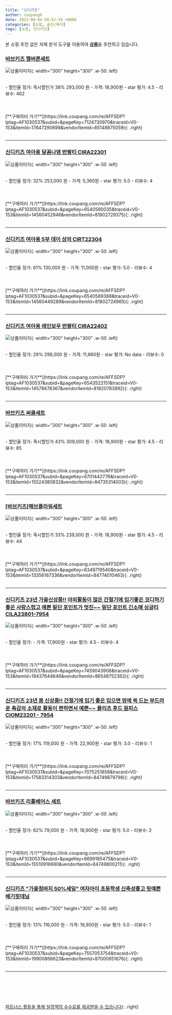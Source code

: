 ```yaml
---
title: "신디키즈"
author: coupang6
date: 2023-08-04 09:52:19 +0800
categories: [쇼핑, 출산/육아]
tags: [쇼핑, 신디키즈]
---
```


본 쇼핑 추천 글은 자체 분석 도구를 이용하여 [**상품**](https://link.coupang.com/a/bao1ui)을 추천하고 있습니다.

### [바브키즈 멜버른세트](https://link.coupang.com/re/AFFSDP?lptag=AF1030537&subid=&pageKey=7124730970&traceid=V0-153&itemId=17847290698&vendorItemId=85148875059)

![상품이미지](https://thumbnail8.coupangcdn.com/thumbnails/remote/230x230ex/image/vendor_inventory/7a77/66b53b7c98e8524d16c820228d95717a09354d7dc7c790b7c2af54f0c752.jpg){: width="300" height="300" .w-50 .left}


<br>
- 할인율 정가: 즉시할인가 38%  293,000   원
- 가격: 18,900원
- star 평가: 4.5
- 리뷰수: 462
<br>
<br>
<br>
<br>
[**구매하러 가기**](https://link.coupang.com/re/AFFSDP?lptag=AF1030537&subid=&pageKey=7124730970&traceid=V0-153&itemId=17847290698&vendorItemId=85148875059){: .right}
<br>
<br>

---

### [신디키즈 여아용 달꼼나염 반팔티 CIRA22301](https://link.coupang.com/re/AFFSDP?lptag=AF1030537&subid=&pageKey=6540590035&traceid=V0-153&itemId=14560452946&vendorItemId=81802729375)

![상품이미지](https://thumbnail10.coupangcdn.com/thumbnails/remote/230x230ex/image/retail/images/1888872880050560-fd1458d7-4909-4c04-b059-e47691079d43.jfif){: width="300" height="300" .w-50 .left}


<br>
- 할인율 정가: 32%  253,000   원
- 가격: 5,360원
- star 평가: 5.0
- 리뷰수: 4
<br>
<br>
<br>
<br>
[**구매하러 가기**](https://link.coupang.com/re/AFFSDP?lptag=AF1030537&subid=&pageKey=6540590035&traceid=V0-153&itemId=14560452946&vendorItemId=81802729375){: .right}
<br>
<br>

---

### [신디키즈 여아용 5부 데이 상의 CIRT22304](https://link.coupang.com/re/AFFSDP?lptag=AF1030537&subid=&pageKey=6540589388&traceid=V0-153&itemId=14560449289&vendorItemId=81802724965)

![상품이미지](https://thumbnail10.coupangcdn.com/thumbnails/remote/230x230ex/image/retail/images/2626508647621094-ca818783-7a0d-4fd4-aaeb-de2bd175e06c.jfif){: width="300" height="300" .w-50 .left}


<br>
- 할인율 정가: 61%  130,000   원
- 가격: 11,000원
- star 평가: 5.0
- 리뷰수: 4
<br>
<br>
<br>
<br>
[**구매하러 가기**](https://link.coupang.com/re/AFFSDP?lptag=AF1030537&subid=&pageKey=6540589388&traceid=V0-153&itemId=14560449289&vendorItemId=81802724965){: .right}
<br>
<br>

---

### [신디키즈 여아용 레인보우 반팔티 CIRA22402](https://link.coupang.com/re/AFFSDP?lptag=AF1030537&subid=&pageKey=6543522151&traceid=V0-153&itemId=14578678367&vendorItemId=81820783892)

![상품이미지](https://thumbnail7.coupangcdn.com/thumbnails/remote/230x230ex/image/rs_quotation_api/jmjcwixy/93ea544785ae4817977b2ca52f7202e6.JPG){: width="300" height="300" .w-50 .left}


<br>
- 할인율 정가: 29%  298,000   원
- 가격: 11,860원
- star 평가: No data
- 리뷰수: 0
<br>
<br>
<br>
<br>
[**구매하러 가기**](https://link.coupang.com/re/AFFSDP?lptag=AF1030537&subid=&pageKey=6543522151&traceid=V0-153&itemId=14578678367&vendorItemId=81820783892){: .right}
<br>
<br>

---

### [바브키즈 써클세트](https://link.coupang.com/re/AFFSDP?lptag=AF1030537&subid=&pageKey=6701442776&traceid=V0-153&itemId=15524380832&vendorItemId=84735314003)

![상품이미지](https://thumbnail6.coupangcdn.com/thumbnails/remote/230x230ex/image/vendor_inventory/2fd2/e7f2568611a5249e39bbdb650673f7c75e3537a96dc871620745f5d7eee0.jpg){: width="300" height="300" .w-50 .left}


<br>
- 할인율 정가: 즉시할인가 43%  309,000   원
- 가격: 18,900원
- star 평가: 4.5
- 리뷰수: 85
<br>
<br>
<br>
<br>
[**구매하러 가기**](https://link.coupang.com/re/AFFSDP?lptag=AF1030537&subid=&pageKey=6701442776&traceid=V0-153&itemId=15524380832&vendorItemId=84735314003){: .right}
<br>
<br>

---

### [[바브키즈]해브플라워세트](https://link.coupang.com/re/AFFSDP?lptag=AF1030537&subid=&pageKey=6349719540&traceid=V0-153&itemId=13356167336&vendorItemId=84774010463)

![상품이미지](https://thumbnail10.coupangcdn.com/thumbnails/remote/230x230ex/image/vendor_inventory/1721/2ca95b58a74f63c8c686184a389148ca051e0f1481d31e80f3b5924e90f6.jpg){: width="300" height="300" .w-50 .left}


<br>
- 할인율 정가: 즉시할인가 33%  239,000   원
- 가격: 18,900원
- star 평가: 4.5
- 리뷰수: 44
<br>
<br>
<br>
<br>
[**구매하러 가기**](https://link.coupang.com/re/AFFSDP?lptag=AF1030537&subid=&pageKey=6349719540&traceid=V0-153&itemId=13356167336&vendorItemId=84774010463){: .right}
<br>
<br>

---

### [신디키즈 23년 가을신상품!! 야외활동이 많은 간절기에 입기좋은 코디하기 좋은 사랑스럽고 예쁜 밑단 포인트가 멋진~~ 밑단 포인트 긴소매 싱글티 CILA23801-7954](https://link.coupang.com/re/AFFSDP?lptag=AF1030537&subid=&pageKey=7459043908&traceid=V0-153&itemId=19437644646&vendorItemId=86548752362)

![상품이미지](https://thumbnail7.coupangcdn.com/thumbnails/remote/230x230ex/image/vendor_inventory/c500/61fee464672a126a394007d69985453a66f5b94525e4a6df57b3c8f2f3a8.jpg){: width="300" height="300" .w-50 .left}


<br>
- 할인율 정가: 
- 가격: 17,900원
- star 평가: 4.5
- 리뷰수: 4
<br>
<br>
<br>
<br>
[**구매하러 가기**](https://link.coupang.com/re/AFFSDP?lptag=AF1030537&subid=&pageKey=7459043908&traceid=V0-153&itemId=19437644646&vendorItemId=86548752362){: .right}
<br>
<br>

---

### [신디키즈 23년 봄 신상품!! 간절기에 입기 좋은 입으면 맘에 쏙 드는 부드러운 촉감의 소재로 활동이 편하면서 예쁜~~ 플리츠 후드 원피스 CIOM23201 - 7954](https://link.coupang.com/re/AFFSDP?lptag=AF1030537&subid=&pageKey=7075251858&traceid=V0-153&itemId=17583314303&vendorItemId=84749879798)

![상품이미지](https://thumbnail7.coupangcdn.com/thumbnails/remote/230x230ex/image/vendor_inventory/da28/404d430794e998e9cd3c8e74a181e8ead0449361a5d1c6894a50eba1b817.jpg){: width="300" height="300" .w-50 .left}


<br>
- 할인율 정가: 17%  119,000   원
- 가격: 22,900원
- star 평가: 3.0
- 리뷰수: 1
<br>
<br>
<br>
<br>
[**구매하러 가기**](https://link.coupang.com/re/AFFSDP?lptag=AF1030537&subid=&pageKey=7075251858&traceid=V0-153&itemId=17583314303&vendorItemId=84749879798){: .right}
<br>
<br>

---

### [바브키즈 리틀베어스 세트](https://link.coupang.com/re/AFFSDP?lptag=AF1030537&subid=&pageKey=6699185475&traceid=V0-153&itemId=15510916690&vendorItemId=84749800211)

![상품이미지](https://thumbnail9.coupangcdn.com/thumbnails/remote/230x230ex/image/vendor_inventory/e00e/919ddd1d7dac2287d7204a2b1d37afbdf8844e625f598e5bb0b695787b12.jpg){: width="300" height="300" .w-50 .left}


<br>
- 할인율 정가: 62%  79,000   원
- 가격: 18,900원
- star 평가: 5.0
- 리뷰수: 2
<br>
<br>
<br>
<br>
[**구매하러 가기**](https://link.coupang.com/re/AFFSDP?lptag=AF1030537&subid=&pageKey=6699185475&traceid=V0-153&itemId=15510916690&vendorItemId=84749800211){: .right}
<br>
<br>

---

### [신디키즈 "가을청바지 50%세일" 여자아이 초등학생 신축성좋고 핏예쁜 배기핏데님](https://link.coupang.com/re/AFFSDP?lptag=AF1030537&subid=&pageKey=7557053754&traceid=V0-153&itemId=19900866623&vendorItemId=87000951676)

![상품이미지](https://thumbnail8.coupangcdn.com/thumbnails/remote/230x230ex/image/vendor_inventory/8d4b/52f51afdf0dbe45707e0ec94812449d19537401eb23d02ccdb0b59e4eac5.JPG){: width="300" height="300" .w-50 .left}


<br>
- 할인율 정가: 13%  116,000   원
- 가격: 19,900원
- star 평가: 5.0
- 리뷰수: 1
<br>
<br>
<br>
<br>
[**구매하러 가기**](https://link.coupang.com/re/AFFSDP?lptag=AF1030537&subid=&pageKey=7557053754&traceid=V0-153&itemId=19900866623&vendorItemId=87000951676){: .right}
<br>
<br>

---
<br><br><br><br><br> [파트너스 활동을 통해 일정액의 수수료를 제공받을 수 있습니다](https://link.coupang.com/a/bao1ui){: .right}
